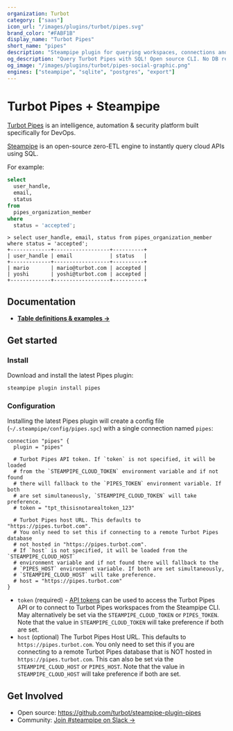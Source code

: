 ```yaml
---
organization: Turbot
category: ["saas"]
icon_url: "/images/plugins/turbot/pipes.svg"
brand_color: "#FABF1B"
display_name: "Turbot Pipes"
short_name: "pipes"
description: "Steampipe plugin for querying workspaces, connections and more from Turbot Pipes."
og_description: "Query Turbot Pipes with SQL! Open source CLI. No DB required."
og_image: "/images/plugins/turbot/pipes-social-graphic.png"
engines: ["steampipe", "sqlite", "postgres", "export"]
---
```


# Turbot Pipes + Steampipe

[Turbot Pipes](https://turbot.com/pipes) is an intelligence, automation & security platform built specifically for DevOps.

[Steampipe](https://steampipe.io) is an open-source zero-ETL engine to instantly query cloud APIs using SQL.

For example:

```sql
select
  user_handle,
  email,
  status
from
  pipes_organization_member
where
  status = 'accepted';
```

```
> select user_handle, email, status from pipes_organization_member where status = 'accepted';
+-------------+------------------+----------+
| user_handle | email            | status   |
+-------------+------------------+----------+
| mario       | mario@turbot.com | accepted |
| yoshi       | yoshi@turbot.com | accepted |
+-------------+------------------+----------+
```

## Documentation

- **[Table definitions & examples →](/plugins/turbot/pipes/tables)**

## Get started

### Install

Download and install the latest Pipes plugin:

```bash
steampipe plugin install pipes
```

### Configuration

Installing the latest Pipes plugin will create a config file (`~/.steampipe/config/pipes.spc`) with a single connection named `pipes`:

```hcl
connection "pipes" {
  plugin = "pipes"

  # Turbot Pipes API token. If `token` is not specified, it will be loaded
  # from the `STEAMPIPE_CLOUD_TOKEN` environment variable and if not found
  # there will fallback to the `PIPES_TOKEN` environment variable. If both
  # are set simultaneously, `STEAMPIPE_CLOUD_TOKEN` will take preference.
  # token = "tpt_thisisnotarealtoken_123"

  # Turbot Pipes host URL. This defaults to "https://pipes.turbot.com".
  # You only need to set this if connecting to a remote Turbot Pipes database
  # not hosted in "https://pipes.turbot.com".
  # If `host` is not specified, it will be loaded from the `STEAMPIPE_CLOUD_HOST`
  # environment variable and if not found there will fallback to the
  # `PIPES_HOST` environment variable. If both are set simultaneously,
  # `STEAMPIPE_CLOUD_HOST` will take preference.
  # host = "https://pipes.turbot.com"
}
```

- `token` (required) - [API tokens](https://turbot.com/pipes/docs/da-settings#tokens) can be used to access the Turbot Pipes API or to connect to Turbot Pipes workspaces from the Steampipe CLI. May alternatively be set via the `STEAMPIPE_CLOUD_TOKEN` or `PIPES_TOKEN`. Note that the value in `STEAMPIPE_CLOUD_TOKEN` will take preference if both are set.
- `host` (optional) The Turbot Pipes Host URL. This defaults to `https://pipes.turbot.com`. You only need to set this if you are connecting to a remote Turbot Pipes database that is NOT hosted in `https://pipes.turbot.com`. This can also be set via the `STEAMPIPE_CLOUD_HOST` or `PIPES_HOST`. Note that the value in `STEAMPIPE_CLOUD_HOST` will take preference if both are set.

## Get Involved

- Open source: https://github.com/turbot/steampipe-plugin-pipes
- Community: [Join #steampipe on Slack →](https://turbot.com/community/join)
